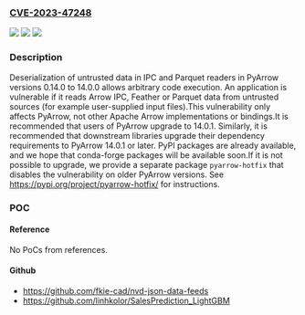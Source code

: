 ### [CVE-2023-47248](https://cve.mitre.org/cgi-bin/cvename.cgi?name=CVE-2023-47248)
![](https://img.shields.io/static/v1?label=Product&message=PyArrow&color=blue)
![](https://img.shields.io/static/v1?label=Version&message=0.14.0%3C%3D%2014.0.0%20&color=brighgreen)
![](https://img.shields.io/static/v1?label=Vulnerability&message=CWE-502%20Deserialization%20of%20Untrusted%20Data&color=brighgreen)

### Description

Deserialization of untrusted data in IPC and Parquet readers in PyArrow versions 0.14.0 to 14.0.0 allows arbitrary code execution. An application is vulnerable if it reads Arrow IPC, Feather or Parquet data from untrusted sources (for example user-supplied input files).This vulnerability only affects PyArrow, not other Apache Arrow implementations or bindings.It is recommended that users of PyArrow upgrade to 14.0.1. Similarly, it is recommended that downstream libraries upgrade their dependency requirements to PyArrow 14.0.1 or later. PyPI packages are already available, and we hope that conda-forge packages will be available soon.If it is not possible to upgrade, we provide a separate package `pyarrow-hotfix` that disables the vulnerability on older PyArrow versions. See  https://pypi.org/project/pyarrow-hotfix/  for instructions.

### POC

#### Reference
No PoCs from references.

#### Github
- https://github.com/fkie-cad/nvd-json-data-feeds
- https://github.com/linhkolor/SalesPrediction_LightGBM

